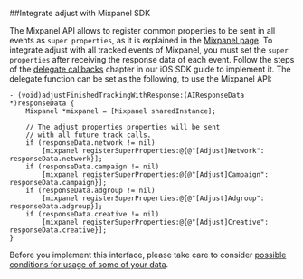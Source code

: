 ##Integrate adjust with Mixpanel SDK

The Mixpanel API allows to register common properties to be sent in all events as `super properties`, as it is explained in the [Mixpanel page][mixpanel_ios]. To integrate adjust with all tracked events of Mixpanel, you must set the `super properties` after receiving the response data of each event. Follow the steps of the [delegate callbacks][response_callbacks] chapter in our iOS SDK guide to implement it. 
The delegate function can be set as the following, to use the Mixpanel API: 

```objc
- (void)adjustFinishedTrackingWithResponse:(AIResponseData *)responseData {
    Mixpanel *mixpanel = [Mixpanel sharedInstance];

    // The adjust properties properties will be sent
    // with all future track calls.
    if (responseData.network != nil)
        [mixpanel registerSuperProperties:@{@"[Adjust]Network":  responseData.network}];
    if (responseData.campaign != nil)
        [mixpanel registerSuperProperties:@{@"[Adjust]Campaign": responseData.campaign}];
    if (responseData.adgroup != nil)
        [mixpanel registerSuperProperties:@{@"[Adjust]Adgroup":  responseData.adgroup}];
    if (responseData.creative != nil)
        [mixpanel registerSuperProperties:@{@"[Adjust]Creative": responseData.creative}];
}
```

Before you implement this interface, please take care to consider [possible conditions for usage of some of your data][attribution_data].

[mixpanel_ios]: https://mixpanel.com/help/reference/ios#super-properties
[attribution_data]: https://github.com/adjust/sdks/blob/master/doc/attribution-data.md
[response_callbacks]: https://github.com/adjust/ios_sdk#9-receive-delegate-callbacks
